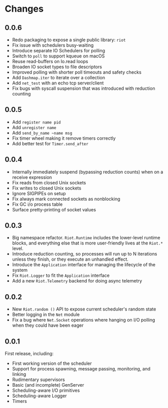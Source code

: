 # Changes

## 0.0.6

* Redo packaging to expose a single public library: `riot`
* Fix issue with schedulers busy-waiting
* Introduce separate IO Schedulers for polling
* Switch to `poll` to support kqueue on macOS
* Reuse read-buffers on Io.read loops
* Broaden IO socket types to file descriptors
* Improved polling with shorter poll timeouts and safety checks
* Add `Dashmap.iter` to iterate over a collection
* Add `net_test` with an echo tcp server/client
* Fix bugs with syscall suspension that was introduced with reduction counting


## 0.0.5

* Add `register name pid`
* Add `unregister name`
* Add `send_by_name ~name msg`
* Fix timer wheel making it remove timers correctly
* Add better test for `Timer.send_after`

## 0.0.4

* Internally immediately suspend (bypassing reduction counts) when on a receive expression
* Fix reads from closed Unix sockets
* Fix writes to closed Unix sockets
* Ignore SIGPIPEs on setup
* Fix always mark connected sockets as nonblocking 
* Fix GC i/o process table
* Surface pretty-printing of socket values 

## 0.0.3

* Big namespace refactor. `Riot.Runtime` includes the lower-level runtime
  blocks, and everything else that is more user-friendly lives at the `Riot.*`
level.
* Introduce reduction counting, so processes will run up to N iterations unless
  they finish, or they execute an unhandled effect.
* Introduce the `Application` interface for managing the lifecycle of the system
* Fix `Riot.Logger` to fit the `Application` interface
* Add a new `Riot.Telemetry` backend for doing async telemetry

## 0.0.2

* New `Riot.random ()` API to expose current scheduler's random state
* Better logging in the `Net` module
* Fix a bug where `Net.Socket` operations where hanging on I/O polling when they could have been eager

## 0.0.1

First release, including:

* First working version of the scheduler
* Support for process spawning, message passing, monitoring, and linking
* Rudimentary supervisors
* Basic (and incomplete) GenServer
* Scheduling-aware I/O primitives
* Scheduling-aware Logger
* Timers

